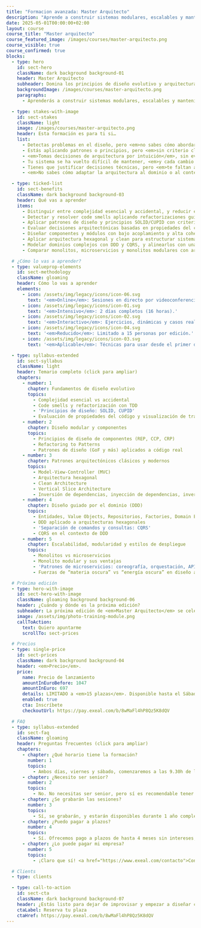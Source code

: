 ```yaml
---
title: "Formacion avanzada: Master Arquitecto"
description: "Aprende a construir sistemas modulares, escalables y mantenibles aplicando DDD, arquitectura hexagonal, CQRS, patrones de diseño y análisis de trade-offs técnicos en entornos reales."
date: 2025-05-01T00:00:00+02:00
layout: course
course_title: "Master arquitecto"
course_featured_image: /images/courses/master-arquitecto.png
course_visible: true
course_confirmed: true
blocks:
  - type: hero
    id: sect-hero
    className: dark background background-01
    header: Master Arquitecto
    subheader: Domina los principios de diseño evolutivo y arquitectura de software moderna.
    backgroundImage: /images/courses/master-arquitecto.png
    paragraphs:
      - Aprenderás a construir sistemas modulares, escalables y mantenibles aplicando DDD, arquitectura hexagonal, CQRS, patrones de diseño y análisis de trade-offs técnicos en entornos reales.

  - type: stakes-with-image
    id: sect-stakes
    className: light
    image: /images/courses/master-arquitecto.png
    header: Esta formación es para ti si…
    list:
      - Detectas problemas en el diseño, pero <em>no sabes cómo abordarlos sin romper nada</em>.
      - Estás aplicando patrones o principios, pero <em>sin criterio claro ni coherencia estructural</em>.
      - <em>Tomas decisiones de arquitectura por intuición</em>, sin evaluar bien sus trade-offs.
      - Tu sistema se ha vuelto difícil de mantener, <em>y cada cambio cuesta más de lo que debería</em>.
      - Tienes que justificar decisiones técnicas, pero <em>te faltan argumentos sólidos y visuales</em>.
      - <em>No sabes cómo adaptar la arquitectura al dominio o al contexto real del producto.</em>

  - type: ticked-list
    id: sect-benefits
    className: dark background background-03
    header: Qué vas a aprender
    items:
      - Distinguir entre complejidad esencial y accidental, y reducir esta última con diseño intencional.
      - Detectar y resolver code smells aplicando refactorizaciones guiadas por TDD.
      - Aplicar patrones de diseño y principios SOLID/CUPID con criterio, no por checklist.
      - Evaluar decisiones arquitectónicas basadas en propiedades del código y sus tradeoffs.
      - Diseñar componentes y módulos con bajo acoplamiento y alta cohesión.
      - Aplicar arquitectura hexagonal y clean para estructurar sistemas sostenibles y testeables.
      - Modelar dominios complejos con DDD y CQRS, y alinearlos con una arquitectura centrada en el dominio.
      - Comparar monolitos, microservicios y monolitos modulares con argumentos técnicos sólidos.

  # ¿Cómo lo vas a aprender?
  - type: valueprop-elements
    id: sect-methodology
    className: gloaming
    header: Cómo lo vas a aprender
    elements:
      - icon: /assets/img/legacy/icons/icon-06.svg
        text: '<em>Online</em>: Sesiones en directo por videoconferencia.'
      - icon: /assets/img/legacy/icons/icon-01.svg
        text: '<em>Intensivo</em>: 2 días completos (16 horas).'
      - icon: /assets/img/legacy/icons/icon-02.svg
        text: '<em>Interactivo</em>: Ejercicios, dinámicas y casos reales.'
      - icon: /assets/img/legacy/icons/icon-04.svg
        text: '<em>Reducido</em>: Limitado a 15 personas por edición.'
      - icon: /assets/img/legacy/icons/icon-03.svg
        text: '<em>Aplicable</em>: Técnicas para usar desde el primer día.'

  - type: syllabus-extended
    id: sect-syllabus
    className: light
    header: Temario completo (click para ampliar)
    chapters:
      - number: 1
        chapter: Fundamentos de diseño evolutivo
        topics:
          - Complejidad esencial vs accidental
          - Code smells y refactorización con TDD
          - 'Principios de diseño: SOLID, CUPID'
          - Evaluación de propiedades del código y visualización de trade-offs
      - number: 2
        chapter: Diseño modular y componentes
        topics:
          - Principios de diseño de componentes (REP, CCP, CRP)
          - Refactoring to Patterns
          - Patrones de diseño (GoF y más) aplicados a código real
      - number: 3
        chapter: Patrones arquitectónicos clásicos y modernos
        topics:
          - Model-View-Controller (MVC)
          - Arquitectura hexagonal
          - Clean Architecture
          - Vertical Slice Architecture
          - Inversión de dependencias, inyección de dependencias, inversión de control
      - number: 4
        chapter: Diseño guiado por el dominio (DDD)
        topics:
          - Entidades, Value Objects, Repositorios, Factories, Domain Events
          - DDD aplicado a arquitecturas hexagonales
          - 'Separación de comandos y consultas: CQRS'
          - CQRS en el contexto de DDD
      - number: 5
        chapter: Escalabilidad, modularidad y estilos de despliegue
        topics:
          - Monolitos vs microservicios
          - Monolito modular y sus ventajas
          - 'Patrones de microservicios: coreografía, orquestación, API Composition, BFFs'
          - Fuerzas de “materia oscura” vs “energía oscura” en diseño arquitectónico (latencia, consistencia, resiliencia vs cohesión, simplicidad, velocidad de desarrollo)

  # Próxima edición
  - type: hero-with-image
    id: sect-hero-with-image
    className: gloaming background background-06
    header: ¿Cuándo y dónde es la próxima edición?
    subheader: La próxima edición de <em>Master Arquitecto</em> se celebrará <em>online</em> los días <em>viernes 6 y sábado 7 de Junio de 2025</em>.
    image: /assets/img/photo-training-module.png
    callToAction:
      text: Quiero apuntarme
      scrollTo: sect-prices

  # Precios
  - type: single-price
    id: sect-prices
    className: dark background background-04
    header: <em>Precio</em>.
    price:
      name: Precio de lanzamiento
      amountInEuroBefore: 1047
      amountInEuro: 697
      details: LIMITADO a <em>15 plazas</em>. Disponible hasta el Sábado 31/5/2025, 23:59 o <em>hasta agotar</em>.
      enabled: true
      cta: Inscríbete
      checkoutUrl: https://pay.exeal.com/b/8wMaFl4hP8Qz5K8dQV

  # FAQ
  - type: syllabus-extended
    id: sect-faq
    className: gloaming
    header: Preguntas frecuentes (click para ampliar)
    chapters:
      - chapter: ¿Qué horario tiene la formación?
        number: 1
        topics:
          - Ambos días, viernes y sábado, comenzaremos a las 9.30h de la mañana (horario de España peninsular). La formación se prolongará hasta las 19h de la tarde, aproximadamente. Habrá un espacio de 1:30h para comer, y pausas de 15 minutos a lo largo de la mañana y la tarde.
      - chapter: ¿Necesito ser senior?
        number: 2
        topics:
          - No. No necesitas ser senior, pero sí es recomendable tener cierta experiencia real desarrollando software. El enfoque es práctico y avanzado, pero accesible para cualquier developer que ya trabaje o haya trabajado en proyectos de verdad.
      - chapter: ¿Se grabarán las sesiones?
        number: 3
        topics:
          - Sí, se grabarán, y estarán disponibles durante 1 año completo para que puedas consultarlas cuando quieras.
      - chapter: ¿Puedo pagar a plazos?
        number: 4
        topics:
          - Sí. Ofrecemos pago a plazos de hasta 4 meses sin intereses, para que puedas ajustar la inversión a tus necesidades. <a href="https://www.exeal.com/contacto">Contacta con nosotros directamente</a> para financiar la compra.
      - chapter: ¿Lo puede pagar mi empresa?
        number: 5
        topics:
          - ¡Claro que sí! <a href="https://www.exeal.com/contacto">Contacta con nosotros directamente</a> y le facilitaremos a tu empresa la forma de pago y factura correspondiente.

  # Clients
  - type: clients

  - type: call-to-action
    id: sect-cta
    className: dark background background-07
    header: ¿Estás listo para dejar de improvisar y empezar a diseñar con criterio, intención y solidez técnica?
    ctaLabel: Reserva tu plaza
    ctaHref: https://pay.exeal.com/b/8wMaFl4hP8Qz5K8dQV
---
```

